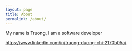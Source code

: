 ```yaml
---
layout: page
title: About
permalink: /about/
---
```


My name is Truong, I am a software developer

https://www.linkedin.com/in/truong-duong-chi-2170b05a/